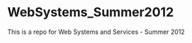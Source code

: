WebSystems_Summer2012
=====================

This is a repo for Web Systems and Services - Summer 2012